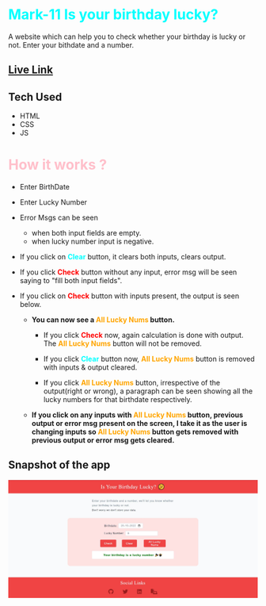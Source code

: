 # <font color="cyan"> **Mark-11 Is your birthday lucky?**</font>

A website which can help you to check whether your birthday is lucky or not. Enter your bithdate and a number.

## [Live Link](https://mark11-birthday-lucky-app.vercel.app/)

## Tech Used

- HTML
- CSS
- JS

# <font color="pink"> **How it works ?**</font>

- Enter BirthDate
- Enter Lucky Number
- Error Msgs can be seen
  - when both input fields are empty.
  - when lucky number input is negative.
- If you click on <font color="cyan"> **Clear**</font> button, it clears both inputs, clears output.
- If you click <font color="red"> **Check**</font> button without any input, error msg will be seen saying to "fill both input fields".
- If you click on <font color="red"> **Check**</font> button with inputs present, the output is seen below.

  - **You can now see a <font color="orange"> **All Lucky Nums**</font> button.**

    - If you click <font color="red"> **Check**</font> now, again calculation is done with output. The <font color="orange"> **All Lucky Nums**</font> button will not be removed.

    - If you click <font color="cyan"> **Clear**</font> button now, <font color="orange"> **All Lucky Nums**</font> button is removed with inputs & output cleared.

    - If you click <font color="orange"> **All Lucky Nums**</font> button, irrespective of the output(right or wrong), a paragraph can be seen showing all the lucky numbers for that birthdate respectively.

  - **If you click on any inputs with <font color="orange"> **All Lucky Nums**</font> button, previous output or error msg present on the screen, I take it as the user is changing inputs so <font color="orange"> **All Lucky Nums**</font> button gets removed with previous output or error msg gets cleared.**

## Snapshot of the app

![Birthday Lucky](birthday-snap.JPG)

